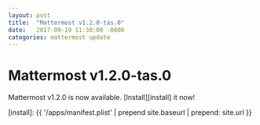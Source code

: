 ```yaml
---
layout: post
title:  "Mattermost v1.2.0-tas.0"
date:   2017-09-19 11:30:00 -0800
categories: mattermost update
---
```


# Mattermost v1.2.0-tas.0

Mattermost v1.2.0 is now available. [Install][install] it now!

[install]: {{ '/apps/manifest.plist' | prepend site.baseurl | prepend: site.url }}
